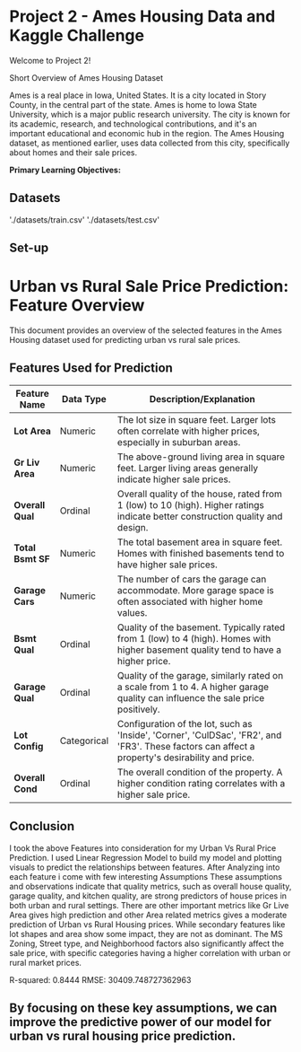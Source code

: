 # Project 2 - Ames Housing Data and Kaggle Challenge

Welcome to Project 2! 

Short Overview of Ames Housing Dataset

Ames is a real place in Iowa, United States. It is a city located in Story County, in the central part of the state. Ames is home to Iowa State University, which is a major public research university. The city is known for its academic, research, and technological contributions, and it's an important educational and economic hub in the region.
The Ames Housing dataset, as mentioned earlier, uses data collected from this city, specifically about homes and their sale prices.


**Primary Learning Objectives:**

## Datasets

'./datasets/train.csv'
'./datasets/test.csv'

## Set-up

# Urban vs Rural Sale Price Prediction: Feature Overview

This document provides an overview of the selected features in the Ames Housing dataset used for predicting urban vs rural sale prices.

## Features Used for Prediction

| Feature Name      | Data Type  | Description/Explanation |
|-------------------|------------|-------------------------|
| **Lot Area**      | Numeric   | The lot size in square feet. Larger lots often correlate with higher prices, especially in suburban areas. |
| **Gr Liv Area**   | Numeric   | The above-ground living area in square feet. Larger living areas generally indicate higher sale prices. |
| **Overall Qual**  | Ordinal   | Overall quality of the house, rated from 1 (low) to 10 (high). Higher ratings indicate better construction quality and design. |
| **Total Bsmt SF** | Numeric   | The total basement area in square feet. Homes with finished basements tend to have higher sale prices. |
| **Garage Cars**   | Numeric   | The number of cars the garage can accommodate. More garage space is often associated with higher home values. |
| **Bsmt Qual**     | Ordinal   | Quality of the basement. Typically rated from 1 (low) to 4 (high). Homes with higher basement quality tend to have a higher price. |
| **Garage Qual**   | Ordinal   | Quality of the garage, similarly rated on a scale from 1 to 4. A higher garage quality can influence the sale price positively. |
| **Lot Config**    | Categorical | Configuration of the lot, such as 'Inside', 'Corner', 'CulDSac', 'FR2', and 'FR3'. These factors can affect a property's desirability and price. |
| **Overall Cond**  | Ordinal   | The overall condition of the property. A higher condition rating correlates with a higher sale price. |


## Conclusion

I took the above Features into consideration for my Urban Vs Rural Price Prediction.
I used Linear Regression Model to build my model and plotting visuals to predict the relationships between features.
After Analyzing into each feature i come with few interesting Assumptions
These assumptions and observations indicate that quality metrics, such as overall house quality, garage quality, and kitchen quality, are strong predictors of house prices in both urban and rural settings. There are other important metrics like Gr Live Area gives high prediction and other Area related metrics gives a moderate prediction of Urban vs Rural Housing prices.
While secondary features like lot shapes and area show some impact, they are not as dominant. The MS Zoning, Street type, and Neighborhood factors also significantly affect the sale price, with specific categories having a higher correlation with urban or rural market prices.

R-squared: 0.8444
RMSE: 30409.748727362963

By focusing on these key assumptions, we can improve the predictive power of our model for urban vs rural housing price prediction.
---
